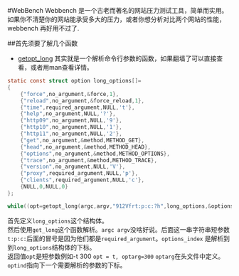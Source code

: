 #WebBench
Webbench 是一个古老而著名的网站压力测试工具，简单而实用。如果你不清楚你的网站能承受多大的压力，或者你想分析对比两个网站的性能，webbench 再好用不过了.

##首先须要了解几个函数
- [getopt_long](http://man7.org/linux/man-pages/man3/getopt.3.html)  其实就是一个解析命令行参数的函数，如果翻墙了可以直接查看，或者用man查看详情。

```c
static const struct option long_options[]=
{
    {"force",no_argument,&force,1},
    {"reload",no_argument,&force_reload,1},
    {"time",required_argument,NULL,'t'},
    {"help",no_argument,NULL,'?'},
    {"http09",no_argument,NULL,'9'},
    {"http10",no_argument,NULL,'1'},
    {"http11",no_argument,NULL,'2'},
    {"get",no_argument,&method,METHOD_GET},
    {"head",no_argument,&method,METHOD_HEAD},
    {"options",no_argument,&method,METHOD_OPTIONS},
    {"trace",no_argument,&method,METHOD_TRACE},
    {"version",no_argument,NULL,'V'},
    {"proxy",required_argument,NULL,'p'},
    {"clients",required_argument,NULL,'c'},
    {NULL,0,NULL,0}
};

while((opt=getopt_long(argc,argv,"912Vfrt:p:c:?h",long_options,&options_index))!=EOF )
```
首先定义`long_options`这个结构体。  
然后使用`get_long`这个函数解析。`argc argv`没啥好说。后面这一串字符串短参数`t:p:c:`后面的冒号是因为他们都是`required_argument`。`options_index` 是解析到到`long_options`结构体的下标。  
返回值`opt`是短参数例如-t 300 `opt = t, optarg=300` `optarg`在头文件中定义。`optind`指向下一个需要解析的参数的下标。


